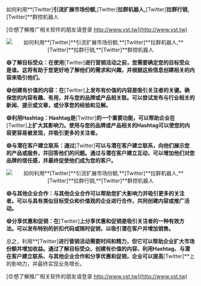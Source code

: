 如何利用**[Twitter]**引流扩展市场份额,**[Twitter]**拉群机器人,**[Twitter]**拉群行销,**[Twitter]**群控机器人

[😍想了解推广相关软件的朋友请登录 http://www.vst.tw](http://www.vst.tw)

 <center><img src="https://vst.tw/MP4/tuiguang/png/3.png" alt="如何利用**[Twitter]**引流扩展市场份额,**[Twitter]**拉群机器人,**[Twitter]**拉群行销,**[Twitter]**群控机器人"></center>

**😄了解目标受众：在使用**[Twitter]**进行营销活动之前，您需要确定您的目标受众是谁。这将有助于您更好地了解他们的需求和兴趣，并根据这些信息创建相关的内容来吸引他们。**

**😄创建有价值的内容：在**[Twitter]**上发布有价值的内容是吸引关注者的关键。确保您的内容有趣、有用，并与您的品牌或产品相关联。可以尝试发布与行业相关的新闻、提示或文章，或分享您的经验和见解。**

**😄利用Hashtag：Hashtag是**[Twitter]**的一个重要功能，可以帮助企业在**[Twitter]**上扩大其影响力。使用与您的品牌或产品相关的Hashtag可以使您的内容更容易被发现，并吸引更多的关注者。**

**😄与潜在客户建立联系：通过**[Twitter]**可以与潜在客户建立联系，向他们展示您的产品或服务，并回答他们的问题。通过与潜在客户建立互动，可以增加他们对您品牌的信任感，并最终促使他们成为您的客户。**

 <center><img src="https://vst.tw/MP4/tuiguang/png/3.png" alt="如何利用**[Twitter]**引流扩展市场份额,**[Twitter]**拉群机器人,**[Twitter]**拉群行销,**[Twitter]**群控机器人"></center>

**😄与其他企业合作：与其他企业合作可以帮助您扩大影响力并吸引更多的关注者。可以与具有类似目标受众和价值观的企业进行合作，共同创建内容或推广活动。**

**😄分享优惠和促销：在**[Twitter]**上分享优惠和促销是吸引关注者的一种有效方法。可以发布特别的折扣代码或限时促销，以吸引潜在客户并增加销售。**

总之，利用**[Twitter]**进行营销活动需要时间和精力，但它可以帮助企业扩大市场份额并增加收益。通过了解目标受众、创建有价值的内容、利用Hashtag、与潜在客户建立联系、与其他企业合作和分享优惠和促销，企业可以提高**[Twitter]**上的影响力，并最终实现业务增长。

[😍想了解推广相关软件的朋友请登录 http://www.vst.tw](http://www.vst.tw)



